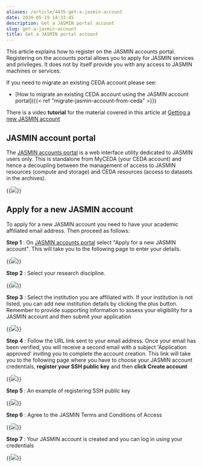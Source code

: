 ```yaml
---
aliases: /article/4435-get-a-jasmin-account
date: 2020-05-19 14:33:45
description: Get a JASMIN portal account
slug: get-a-jasmin-account
title: Get a JASMIN portal account
---
```


This article explains how to register on the JASMIN accounts portal.
Registering on the accounts portal allows you to apply for JASMIN services and
privileges. It does not by itself provide you with any access to JASMIN
machines or services.

If you need to migrate an existing CEDA account please see:

- [How to migrate an existing CEDA account using the JASMIN account portal]({{< ref "migrate-jasmin-account-from-ceda" >}})

There is a video **tutorial** for the material covered in this article at
[Getting a new JASMIN
account](https://www.youtube.com/watch?v=UMrUB7UKNcc&index=2&list=PLyBwrm7gQcuV3I1zrI8Rop2WgEP6vPXJL)

## JASMIN account portal

The [JASMIN accounts portal](https://accounts.jasmin.ac.uk/) is a web
interface utility dedicated to JASMIN users only. This is standalone from
MyCEDA (your CEDA account) and hence a decoupling between the management of
access to JASMIN resources (compute and storage) and CEDA resources (access to
datasets in the archives).

{{<image src="img/docs/get-a-jasmin-account/file-cGUc81o2HG.png" caption="JASMIN accounts portal">}}

## Apply for a new JASMIN account

To apply for a new JASMIN account you need to have your academic affiliated
email address. Then proceed as follows:

**Step 1** : On [JASMIN accounts portal](https://accounts.jasmin.ac.uk/)
select "Apply for a new JASMIN account". This will take you to the following
page to enter your details.

{{<image src="img/docs/get-a-jasmin-account/file-02LXgtpr1G.png" caption="Application details page">}}

**Step 2** : Select your research discipline.

{{<image src="img/docs/get-a-jasmin-account/file-OBizwG5pAb.png" caption="Research discipline">}}

**Step 3** : Select the institution you are affiliated with. If your
institution is not listed, you can add new institution details by clicking the
plus button. Remember to provide supporting information to assess your
eligibility for a JASMIN account and then submit your application

{{<image src="img/docs/get-a-jasmin-account/file-naVrzJTryc.png" caption="Select institution">}}

**Step 4** : Follow the URL link sent to your email address. Once your email
has been verified, you will receive a second email with a subject 'Application
approved' inviting you to complete the account creation. This link will take
you to the following page where you have to choose your JASMIN account
credentials, **register your SSH public key** and then **click Create
account**

{{<image src="img/docs/get-a-jasmin-account/file-02LXgtpr1G.png" caption="Create account">}}

**Step 5** : An example of registering SSH public key

{{<image src="img/docs/get-a-jasmin-account/file-nxDCKF4WAc.png" caption="Add public key">}}

**Step 6** : Agree to the JASMIN Terms and Conditions of Access

{{<image src="img/docs/get-a-jasmin-account/file-RkGZaPnIVT.png" caption="Accept conditions of use">}}

**Step 7** : Your JASMIN account is created and you can log in using your
credentials

{{<image src="img/docs/get-a-jasmin-account/file-pk5LZMFzVE.png" caption="Try login">}}
